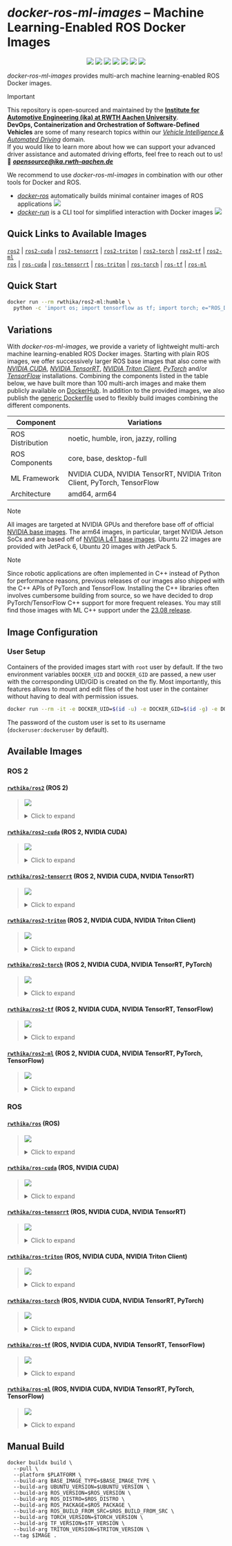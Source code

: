 # *docker-ros-ml-images* – Machine Learning-Enabled ROS Docker Images

<p align="center">
  <img src="https://img.shields.io/github/v/release/ika-rwth-aachen/docker-ros-ml-images"/></a>
  <img src="https://img.shields.io/github/license/ika-rwth-aachen/docker-ros-ml-images"/>
  <img src="https://img.shields.io/badge/ROS-noetic-blueviolet"/>
  <img src="https://img.shields.io/badge/ROS 2-humble|iron|jazzy|rolling-blueviolet"/>
  <img src="https://img.shields.io/badge/NVIDIA Triton-2.48.0-darkgreen"/>
  <img src="https://img.shields.io/badge/PyTorch-2.3.0-red"/>
  <img src="https://img.shields.io/badge/TensorFlow-2.16.1-orange"/>
</p>

*docker-ros-ml-images* provides multi-arch machine learning-enabled ROS Docker images.

> [!IMPORTANT]  
> This repository is open-sourced and maintained by the [**Institute for Automotive Engineering (ika) at RWTH Aachen University**](https://www.ika.rwth-aachen.de/).  
> **DevOps, Containerization and Orchestration of Software-Defined Vehicles** are some of many research topics within our [*Vehicle Intelligence & Automated Driving*](https://www.ika.rwth-aachen.de/en/competences/fields-of-research/vehicle-intelligence-automated-driving.html) domain.  
> If you would like to learn more about how we can support your advanced driver assistance and automated driving efforts, feel free to reach out to us!  
> :email: ***opensource@ika.rwth-aachen.de***

We recommend to use *docker-ros-ml-images* in combination with our other tools for Docker and ROS.
- [*docker-ros*](https://github.com/ika-rwth-aachen/docker-ros) automatically builds minimal container images of ROS applications <a href="https://github.com/ika-rwth-aachen/docker-ros"><img src="https://img.shields.io/github/stars/ika-rwth-aachen/docker-ros?style=social"/></a>
- [*docker-run*](https://github.com/ika-rwth-aachen/docker-run) is a CLI tool for simplified interaction with Docker images <a href="https://github.com/ika-rwth-aachen/docker-run"><img src="https://img.shields.io/github/stars/ika-rwth-aachen/docker-run?style=social"/></a>


## Quick Links to Available Images

[`ros2`](#rwthikaros2-ros-2) | [`ros2-cuda`](#rwthikaros2-cuda-ros-2-nvidia-cuda) | [`ros2-tensorrt`](#rwthikaros2-tensorrt-ros-2-nvidia-cuda-nvidia-tensorrt) | [`ros2-triton`](#rwthikaros2-triton-ros-2-nvidia-cuda-nvidia-triton-client) | [`ros2-torch`](#rwthikaros2-torch-ros-2-nvidia-cuda-nvidia-tensorrt-pytorch) | [`ros2-tf`](#rwthikaros2-tf-ros-2-nvidia-cuda-nvidia-tensorrt-tensorflow) | [`ros2-ml`](#rwthikaros2-ml-ros-2-nvidia-cuda-nvidia-tensorrt-pytorch-tensorflow)  
[`ros`](#rwthikaros-ros) | [`ros-cuda`](#rwthikaros-cuda-ros-nvidia-cuda) | [`ros-tensorrt`](#rwthikaros-tensorrt-ros-nvidia-cuda-nvidia-tensorrt) | [`ros-triton`](#rwthikaros-triton-ros-nvidia-cuda-nvidia-triton-client) | [`ros-torch`](#rwthikaros-torch-ros-nvidia-cuda-nvidia-tensorrt-pytorch) | [`ros-tf`](#rwthikaros-tf-ros-nvidia-cuda-nvidia-tensorrt-tensorflow) | [`ros-ml`](#rwthikaros-ml-ros-nvidia-cuda-nvidia-tensorrt-pytorch-tensorflow)


## Quick Start

```bash
docker run --rm rwthika/ros2-ml:humble \
  python -c 'import os; import tensorflow as tf; import torch; e="ROS_DISTRO"; print(f"Hello from ROS {os.environ[e]}, PyTorch {torch.__version__}, and TensorFlow {tf.__version__}!")'
```


## Variations

With *docker-ros-ml-images*, we provide a variety of lightweight multi-arch machine learning-enabled ROS Docker images. Starting with plain ROS images, we offer successively larger ROS base images that also come with [*NVIDIA CUDA*](https://developer.nvidia.com/cuda-toolkit), [*NVIDIA TensorRT*](https://developer.nvidia.com/tensorrt), [*NVIDIA Triton Client*](https://developer.nvidia.com/triton-inference-server), [*PyTorch*](https://pytorch.org/) and/or [*TensorFlow*](https://www.tensorflow.org/) installations. Combining the components listed in the table below, we have built more than 100 multi-arch images and make them publicly available on [DockerHub](https://hub.docker.com/u/rwthika). In addition to the provided images, we also publish the [generic Dockerfile](./Dockerfile) used to flexibly build images combining the different components.

| Component        | Variations                                                              |
| ---------------- | ----------------------------------------------------------------------- |
| ROS Distribution | noetic, humble, iron, jazzy, rolling                                    |
| ROS Components   | core, base, desktop-full                                                |
| ML Framework     | NVIDIA CUDA, NVIDIA TensorRT, NVIDIA Triton Client, PyTorch, TensorFlow |
| Architecture     | amd64, arm64                                                            |

> [!NOTE]
> All images are targeted at NVIDIA GPUs and therefore base off of official [NVIDIA base images](https://catalog.ngc.nvidia.com/containers). The arm64 images, in particular, target NVIDIA Jetson SoCs and are based off of [NVIDIA L4T base images](https://catalog.ngc.nvidia.com/orgs/nvidia/containers/l4t-base). Ubuntu 22 images are provided with JetPack 6, Ubuntu 20 images with JetPack 5.

> [!NOTE]
> Since robotic applications are often implemented in C++ instead of Python for performance reasons, previous releases of our images also shipped with the C++ APIs of PyTorch and TensorFlow. Installing the C++ libraries often involves cumbersome building from source, so we have decided to drop PyTorch/TensorFlow C++ support for more frequent releases. You may still find those images with ML C++ support under the [23.08 release](https://hub.docker.com/r/rwthika/ros2-ml/tags?page=&page_size=&ordering=&name=-v23.08).


## Image Configuration

### User Setup

Containers of the provided images start with `root` user by default. If the two environment variables `DOCKER_UID` and `DOCKER_GID` are passed, a new user with the corresponding UID/GID is created on the fly. Most importantly, this features allows to mount and edit files of the host user in the container without having to deal with permission issues.

```bash
docker run --rm -it -e DOCKER_UID=$(id -u) -e DOCKER_GID=$(id -g) -e DOCKER_USER=$(id -un) rwthika/ros:latest
```

The password of the custom user is set to its username (`dockeruser:dockeruser` by default).


## Available Images

### ROS 2

#### [`rwthika/ros2`](https://hub.docker.com/r/rwthika/ros2) (ROS 2)

<blockquote>

<a href="https://hub.docker.com/r/rwthika/ros2"><img src="https://img.shields.io/docker/pulls/rwthika/ros2"/></a>

<details><summary>Click to expand</summary>

| Tag                                   |      Arch      | Ubuntu  | Python  |   ROS   | ROS Package  | CMake  | CUDA  | cuDNN | TensorRT | Triton | PyTorch | TensorFlow |
| :------------------------------------ | :------------: | :-----: | :-----: | :-----: | :----------: | :----: | :---: | :---: | :------: | :----: | :-----: | :--------: |
| `humble-ros-core`                     | amd64<br>arm64 | 22.04.5 | 3.10.12 | humble  |   ros-core   | 3.22.1 |   -   |   -   |    -     |   -    |    -    |     -      |
| `latest`, `humble`, `humble-ros-base` | amd64<br>arm64 | 22.04.5 | 3.10.12 | humble  |   ros-base   | 3.22.1 |   -   |   -   |    -     |   -    |    -    |     -      |
| `humble-desktop-full`                 | amd64<br>arm64 | 22.04.5 | 3.10.12 | humble  | desktop-full | 3.22.1 |   -   |   -   |    -     |   -    |    -    |     -      |
| `iron-ros-core`                       | amd64<br>arm64 | 22.04.5 | 3.10.12 |  iron   |   ros-core   | 3.22.1 |   -   |   -   |    -     |   -    |    -    |     -      |
| `iron`, `iron-ros-base`               | amd64<br>arm64 | 22.04.5 | 3.10.12 |  iron   |   ros-base   | 3.22.1 |   -   |   -   |    -     |   -    |    -    |     -      |
| `iron-desktop-full`                   | amd64<br>arm64 | 22.04.5 | 3.10.12 |  iron   | desktop-full | 3.22.1 |   -   |   -   |    -     |   -    |    -    |     -      |
| `jazzy-ros-core`                      | amd64<br>arm64 | 24.04.1 | 3.12.3  |  jazzy  |   ros-core   | 3.28.3 |   -   |   -   |    -     |   -    |    -    |     -      |
| `jazzy`, `jazzy-ros-base`             | amd64<br>arm64 | 24.04.1 | 3.12.3  |  jazzy  |   ros-base   | 3.28.3 |   -   |   -   |    -     |   -    |    -    |     -      |
| `jazzy-desktop-full`                  | amd64<br>arm64 | 24.04.1 | 3.12.3  |  jazzy  | desktop-full | 3.28.3 |   -   |   -   |    -     |   -    |    -    |     -      |
| `rolling-ros-core`                    | amd64<br>arm64 | 24.04.1 | 3.12.3  | rolling |   ros-core   | 3.28.3 |   -   |   -   |    -     |   -    |    -    |     -      |
| `rolling`, `rolling-ros-base`         | amd64<br>arm64 | 24.04.1 | 3.12.3  | rolling |   ros-base   | 3.28.3 |   -   |   -   |    -     |   -    |    -    |     -      |
| `rolling-desktop-full`                | amd64<br>arm64 | 24.04.1 | 3.12.3  | rolling | desktop-full | 3.28.3 |   -   |   -   |    -     |   -    |    -    |     -      |

</details>
</blockquote>

#### [`rwthika/ros2-cuda`](https://hub.docker.com/r/rwthika/ros2-cuda) (ROS 2, NVIDIA CUDA)

<blockquote>

<a href="https://hub.docker.com/r/rwthika/ros2-cuda"><img src="https://img.shields.io/docker/pulls/rwthika/ros2-cuda"/></a>

<details><summary>Click to expand</summary>

| Tag                                   |      Arch      |      Ubuntu      |      Python       |   ROS   |    ROS Package    |      CMake       |        CUDA         | cuDNN | TensorRT | Triton | PyTorch | TensorFlow |
| :------------------------------------ | :------------: | :--------------: | :---------------: | :-----: | :---------------: | :--------------: | :-----------------: | :---: | :------: | :----: | :-----: | :--------: |
| `humble-ros-core`                     | amd64<br>arm64 |     22.04.3      |      3.10.12      | humble  |     ros-core      |      3.22.1      |      12.2.140       |   -   |    -     |   -    |    -    |     -      |
| `latest`, `humble`, `humble-ros-base` | amd64<br>arm64 |     22.04.3      |      3.10.12      | humble  |     ros-base      |      3.22.1      |      12.2.140       |   -   |    -     |   -    |    -    |     -      |
| `humble-desktop-full`                 | amd64<br>arm64 |     22.04.3      |      3.10.12      | humble  |   desktop-full    |      3.22.1      |      12.2.140       |   -   |    -     |   -    |    -    |     -      |
| `iron-ros-core`                       | amd64<br>arm64 |     22.04.3      |      3.10.12      |  iron   |     ros-core      |      3.22.1      |      12.2.140       |   -   |    -     |   -    |    -    |     -      |
| `iron`, `iron-ros-base`               | amd64<br>arm64 |     22.04.3      |      3.10.12      |  iron   |     ros-base      |      3.22.1      |      12.2.140       |   -   |    -     |   -    |    -    |     -      |
| `iron-desktop-full`                   | amd64<br>arm64 |     22.04.3      |      3.10.12      |  iron   |   desktop-full    |      3.22.1      |      12.2.140       |   -   |    -     |   -    |    -    |     -      |
| `jazzy-ros-core`                      |     amd64      |      24.04       |      3.12.3       |  jazzy  |     ros-core      |      3.28.3      |       12.6.37       |   -   |    -     |   -    |    -    |     -      |
| `jazzy`, `jazzy-ros-base`             |     amd64      |      24.04       |      3.12.3       |  jazzy  |     ros-base      |      3.28.3      |       12.6.37       |   -   |    -     |   -    |    -    |     -      |
| `jazzy-desktop-full`                  | amd64<br>arm64 | 24.04<br>22.04.3 | 3.12.3<br>3.10.12 |  jazzy  | desktop-full<br>- | 3.28.3<br>3.22.1 | 12.6.37<br>12.2.140 |   -   |    -     |   -    |    -    |     -      |
| `rolling-ros-core`                    |     amd64      |      24.04       |      3.12.3       | rolling |     ros-core      |      3.28.3      |       12.6.37       |   -   |    -     |   -    |    -    |     -      |
| `rolling`, `rolling-ros-base`         |     amd64      |      24.04       |      3.12.3       | rolling |     ros-base      |      3.28.3      |       12.6.37       |   -   |    -     |   -    |    -    |     -      |
| `rolling-desktop-full`                |     amd64      |      24.04       |      3.12.3       | rolling |   desktop-full    |      3.28.3      |       12.6.37       |   -   |    -     |   -    |    -    |     -      |

</details>
</blockquote>

#### [`rwthika/ros2-tensorrt`](https://hub.docker.com/r/rwthika/ros2-tensorrt) (ROS 2, NVIDIA CUDA, NVIDIA TensorRT)

<blockquote>

<a href="https://hub.docker.com/r/rwthika/ros2-tensorrt"><img src="https://img.shields.io/docker/pulls/rwthika/ros2-tensorrt"/></a>

<details><summary>Click to expand</summary>

| Tag                                   |      Arch      | Ubuntu  | Python  |  ROS   | ROS Package  |      CMake       |         CUDA         |        cuDNN         |      TensorRT      | Triton | PyTorch | TensorFlow |
| :------------------------------------ | :------------: | :-----: | :-----: | :----: | :----------: | :--------------: | :------------------: | :------------------: | :----------------: | :----: | :-----: | :--------: |
| `humble-ros-core`                     | amd64<br>arm64 | 22.04.3 | 3.10.12 | humble |   ros-core   | 3.24.0<br>3.22.1 | 12.2.128<br>12.2.140 | 8.9.5.27<br>8.9.4.25 | 8.6.1.6<br>8.6.2.3 |   -    |    -    |     -      |
| `latest`, `humble`, `humble-ros-base` | amd64<br>arm64 | 22.04.3 | 3.10.12 | humble |   ros-base   | 3.24.0<br>3.22.1 | 12.2.128<br>12.2.140 | 8.9.5.27<br>8.9.4.25 | 8.6.1.6<br>8.6.2.3 |   -    |    -    |     -      |
| `humble-desktop-full`                 | amd64<br>arm64 | 22.04.3 | 3.10.12 | humble | desktop-full | 3.24.0<br>3.22.1 | 12.2.128<br>12.2.140 | 8.9.5.27<br>8.9.4.25 | 8.6.1.6<br>8.6.2.3 |   -    |    -    |     -      |
| `iron-ros-core`                       | amd64<br>arm64 | 22.04.3 | 3.10.12 |  iron  |   ros-core   | 3.24.0<br>3.22.1 | 12.2.128<br>12.2.140 | 8.9.5.27<br>8.9.4.25 | 8.6.1.6<br>8.6.2.3 |   -    |    -    |     -      |
| `iron`, `iron-ros-base`               | amd64<br>arm64 | 22.04.3 | 3.10.12 |  iron  |   ros-base   | 3.24.0<br>3.22.1 | 12.2.128<br>12.2.140 | 8.9.5.27<br>8.9.4.25 | 8.6.1.6<br>8.6.2.3 |   -    |    -    |     -      |
| `iron-desktop-full`                   | amd64<br>arm64 | 22.04.3 | 3.10.12 |  iron  | desktop-full | 3.24.0<br>3.22.1 | 12.2.128<br>12.2.140 | 8.9.5.27<br>8.9.4.25 | 8.6.1.6<br>8.6.2.3 |   -    |    -    |     -      |
| `jazzy-desktop-full`                  | amd64<br>arm64 | 22.04.3 | 3.10.12 | jazzy  |      -       | 3.24.0<br>3.22.1 | 12.2.128<br>12.2.140 | 8.9.5.27<br>8.9.4.25 | 8.6.1.6<br>8.6.2.3 |   -    |    -    |     -      |

</details>
</blockquote>

#### [`rwthika/ros2-triton`](https://hub.docker.com/r/rwthika/ros2-triton) (ROS 2, NVIDIA CUDA, NVIDIA Triton Client)

<blockquote>

<a href="https://hub.docker.com/r/rwthika/ros2-triton"><img src="https://img.shields.io/docker/pulls/rwthika/ros2-triton"/></a>

<details><summary>Click to expand</summary>

| Tag                                                |      Arch      |      Ubuntu      |      Python       |   ROS   |    ROS Package    |      CMake       |        CUDA         | cuDNN | TensorRT | Triton | PyTorch | TensorFlow |
| :------------------------------------------------- | :------------: | :--------------: | :---------------: | :-----: | :---------------: | :--------------: | :-----------------: | :---: | :------: | :----: | :-----: | :--------: |
| `humble-ros-core-triton2.48.0`                     | amd64<br>arm64 |     22.04.3      |      3.10.12      | humble  |     ros-core      |      3.22.1      |      12.2.140       |   -   |    -     | 2.48.0 |    -    |     -      |
| `latest`, `humble`, `humble-ros-base-triton2.48.0` | amd64<br>arm64 |     22.04.3      |      3.10.12      | humble  |     ros-base      |      3.22.1      |      12.2.140       |   -   |    -     | 2.48.0 |    -    |     -      |
| `humble-desktop-full-triton2.48.0`                 | amd64<br>arm64 |     22.04.3      |      3.10.12      | humble  |   desktop-full    |      3.22.1      |      12.2.140       |   -   |    -     | 2.48.0 |    -    |     -      |
| `iron-ros-core-triton2.48.0`                       | amd64<br>arm64 |     22.04.3      |      3.10.12      |  iron   |     ros-core      |      3.22.1      |      12.2.140       |   -   |    -     | 2.48.0 |    -    |     -      |
| `iron`, `iron-ros-base-triton2.48.0`               | amd64<br>arm64 |     22.04.3      |      3.10.12      |  iron   |     ros-base      |      3.22.1      |      12.2.140       |   -   |    -     | 2.48.0 |    -    |     -      |
| `iron-desktop-full-triton2.48.0`                   | amd64<br>arm64 |     22.04.3      |      3.10.12      |  iron   |   desktop-full    |      3.22.1      |      12.2.140       |   -   |    -     | 2.48.0 |    -    |     -      |
| `jazzy-ros-core-triton2.48.0`                      |     amd64      |      24.04       |      3.12.3       |  jazzy  |     ros-core      |      3.28.3      |       12.6.37       |   -   |    -     | 2.48.0 |    -    |     -      |
| `jazzy`, `jazzy-ros-base-triton2.48.0`             |     amd64      |      24.04       |      3.12.3       |  jazzy  |     ros-base      |      3.28.3      |       12.6.37       |   -   |    -     | 2.48.0 |    -    |     -      |
| `jazzy-desktop-full-triton2.48.0`                  | amd64<br>arm64 | 24.04<br>22.04.3 | 3.12.3<br>3.10.12 |  jazzy  | desktop-full<br>- | 3.28.3<br>3.22.1 | 12.6.37<br>12.2.140 |   -   |    -     | 2.48.0 |    -    |     -      |
| `rolling-ros-core-triton2.48.0`                    |     amd64      |      24.04       |      3.12.3       | rolling |     ros-core      |      3.28.3      |       12.6.37       |   -   |    -     | 2.48.0 |    -    |     -      |
| `rolling`, `rolling-ros-base-triton2.48.0`         |     amd64      |      24.04       |      3.12.3       | rolling |     ros-base      |      3.28.3      |       12.6.37       |   -   |    -     | 2.48.0 |    -    |     -      |
| `rolling-desktop-full-triton2.48.0`                |     amd64      |      24.04       |      3.12.3       | rolling |   desktop-full    |      3.28.3      |       12.6.37       |   -   |    -     | 2.48.0 |    -    |     -      |

</details>
</blockquote>

#### [`rwthika/ros2-torch`](https://hub.docker.com/r/rwthika/ros2-torch) (ROS 2, NVIDIA CUDA, NVIDIA TensorRT, PyTorch)

<blockquote>

<a href="https://hub.docker.com/r/rwthika/ros2-torch"><img src="https://img.shields.io/docker/pulls/rwthika/ros2-torch"/></a>

<details><summary>Click to expand</summary>

| Tag                                              |      Arch      | Ubuntu  | Python  |  ROS   | ROS Package  |      CMake       |         CUDA         |        cuDNN         |      TensorRT      | Triton | PyTorch | TensorFlow |
| :----------------------------------------------- | :------------: | :-----: | :-----: | :----: | :----------: | :--------------: | :------------------: | :------------------: | :----------------: | :----: | :-----: | :--------: |
| `humble-ros-core-torch2.3.0`                     | amd64<br>arm64 | 22.04.3 | 3.10.12 | humble |   ros-core   | 3.24.0<br>3.22.1 | 12.2.128<br>12.2.140 | 8.9.5.27<br>8.9.4.25 | 8.6.1.6<br>8.6.2.3 |   -    |  2.3.0  |     -      |
| `latest`, `humble`, `humble-ros-base-torch2.3.0` | amd64<br>arm64 | 22.04.3 | 3.10.12 | humble |   ros-base   | 3.24.0<br>3.22.1 | 12.2.128<br>12.2.140 | 8.9.5.27<br>8.9.4.25 | 8.6.1.6<br>8.6.2.3 |   -    |  2.3.0  |     -      |
| `humble-desktop-full-torch2.3.0`                 | amd64<br>arm64 | 22.04.3 | 3.10.12 | humble | desktop-full | 3.24.0<br>3.22.1 | 12.2.128<br>12.2.140 | 8.9.5.27<br>8.9.4.25 | 8.6.1.6<br>8.6.2.3 |   -    |  2.3.0  |     -      |
| `iron-ros-core-torch2.3.0`                       | amd64<br>arm64 | 22.04.3 | 3.10.12 |  iron  |   ros-core   | 3.24.0<br>3.22.1 | 12.2.128<br>12.2.140 | 8.9.5.27<br>8.9.4.25 | 8.6.1.6<br>8.6.2.3 |   -    |  2.3.0  |     -      |
| `iron`, `iron-ros-base-torch2.3.0`               | amd64<br>arm64 | 22.04.3 | 3.10.12 |  iron  |   ros-base   | 3.24.0<br>3.22.1 | 12.2.128<br>12.2.140 | 8.9.5.27<br>8.9.4.25 | 8.6.1.6<br>8.6.2.3 |   -    |  2.3.0  |     -      |
| `iron-desktop-full-torch2.3.0`                   | amd64<br>arm64 | 22.04.3 | 3.10.12 |  iron  | desktop-full | 3.24.0<br>3.22.1 | 12.2.128<br>12.2.140 | 8.9.5.27<br>8.9.4.25 | 8.6.1.6<br>8.6.2.3 |   -    |  2.3.0  |     -      |
| `jazzy-desktop-full-torch2.3.0`                  | amd64<br>arm64 | 22.04.3 | 3.10.12 | jazzy  |      -       | 3.24.0<br>3.22.1 | 12.2.128<br>12.2.140 | 8.9.5.27<br>8.9.4.25 | 8.6.1.6<br>8.6.2.3 |   -    |  2.3.0  |     -      |

</details>
</blockquote>

#### [`rwthika/ros2-tf`](https://hub.docker.com/r/rwthika/ros2-tf) (ROS 2, NVIDIA CUDA, NVIDIA TensorRT, TensorFlow)

<blockquote>

<a href="https://hub.docker.com/r/rwthika/ros2-tf"><img src="https://img.shields.io/docker/pulls/rwthika/ros2-tf"/></a>

<details><summary>Click to expand</summary>

| Tag                                            |      Arch      | Ubuntu  | Python  |  ROS   | ROS Package  |      CMake       |         CUDA         |        cuDNN         |      TensorRT      | Triton | PyTorch |                                                                                                                             TensorFlow                                                                                                                              |
| :--------------------------------------------- | :------------: | :-----: | :-----: | :----: | :----------: | :--------------: | :------------------: | :------------------: | :----------------: | :----: | :-----: | :-----------------------------------------------------------------------------------------------------------------------------------------------------------------------------------------------------------------------------------------------------------------: |
| `humble-ros-core-tf2.16.1`                     | amd64<br>arm64 | 22.04.3 | 3.10.12 | humble |   ros-core   | 3.24.0<br>3.22.1 | 12.2.128<br>12.2.140 | 8.9.5.27<br>8.9.4.25 | 8.6.1.6<br>8.6.2.3 |   -    |    -    |                                                                                                                               2.16.1                                                                                                                                |
| `latest`, `humble`, `humble-ros-base-tf2.16.1` | amd64<br>arm64 | 22.04.3 | 3.10.12 | humble |   ros-base   | 3.24.0<br>3.22.1 | 12.2.128<br>12.2.140 | 8.9.5.27<br>8.9.4.25 | 8.6.1.6<br>8.6.2.3 |   -    |    -    |                                                                                                                               2.16.1                                                                                                                                |
| `humble-desktop-full-tf2.16.1`                 | amd64<br>arm64 | 22.04.3 | 3.10.12 | humble | desktop-full | 3.24.0<br>3.22.1 | 12.2.128<br>12.2.140 | 8.9.5.27<br>8.9.4.25 | 8.6.1.6<br>8.6.2.3 |   -    |    -    | 2.16.1<br>/usr/lib/python3/dist-packages/scipy/__init__.py:146: UserWarning: A NumPy version >=1.17.3 and <1.25.0 is required for this version of SciPy (detected version 1.26.4\n  warnings.warn(f"A NumPy version >={np_minversion} and <{np_maxversion}"\n2.16.1 |
| `iron-ros-core-tf2.16.1`                       | amd64<br>arm64 | 22.04.3 | 3.10.12 |  iron  |   ros-core   | 3.24.0<br>3.22.1 | 12.2.128<br>12.2.140 | 8.9.5.27<br>8.9.4.25 | 8.6.1.6<br>8.6.2.3 |   -    |    -    |                                                                                                                               2.16.1                                                                                                                                |
| `iron`, `iron-ros-base-tf2.16.1`               | amd64<br>arm64 | 22.04.3 | 3.10.12 |  iron  |   ros-base   | 3.24.0<br>3.22.1 | 12.2.128<br>12.2.140 | 8.9.5.27<br>8.9.4.25 | 8.6.1.6<br>8.6.2.3 |   -    |    -    |                                                                                                                               2.16.1                                                                                                                                |
| `iron-desktop-full-tf2.16.1`                   | amd64<br>arm64 | 22.04.3 | 3.10.12 |  iron  | desktop-full | 3.24.0<br>3.22.1 | 12.2.128<br>12.2.140 | 8.9.5.27<br>8.9.4.25 | 8.6.1.6<br>8.6.2.3 |   -    |    -    | 2.16.1<br>/usr/lib/python3/dist-packages/scipy/__init__.py:146: UserWarning: A NumPy version >=1.17.3 and <1.25.0 is required for this version of SciPy (detected version 1.26.4\n  warnings.warn(f"A NumPy version >={np_minversion} and <{np_maxversion}"\n2.16.1 |
| `jazzy-desktop-full-tf2.16.1`                  | amd64<br>arm64 | 22.04.3 | 3.10.12 | jazzy  |      -       | 3.24.0<br>3.22.1 | 12.2.128<br>12.2.140 | 8.9.5.27<br>8.9.4.25 | 8.6.1.6<br>8.6.2.3 |   -    |    -    | 2.16.1<br>/usr/lib/python3/dist-packages/scipy/__init__.py:146: UserWarning: A NumPy version >=1.17.3 and <1.25.0 is required for this version of SciPy (detected version 1.26.4\n  warnings.warn(f"A NumPy version >={np_minversion} and <{np_maxversion}"\n2.16.1 |

</details>
</blockquote>

#### [`rwthika/ros2-ml`](https://hub.docker.com/r/rwthika/ros2-ml) (ROS 2, NVIDIA CUDA, NVIDIA TensorRT, PyTorch, TensorFlow)

<blockquote>

<a href="https://hub.docker.com/r/rwthika/ros2-ml"><img src="https://img.shields.io/docker/pulls/rwthika/ros2-ml"/></a>

<details><summary>Click to expand</summary>

| Tag                                                       |      Arch      | Ubuntu  | Python  |  ROS   | ROS Package  |      CMake       |         CUDA         |        cuDNN         |      TensorRT      | Triton | PyTorch |                                                                                                                             TensorFlow                                                                                                                              |
| :-------------------------------------------------------- | :------------: | :-----: | :-----: | :----: | :----------: | :--------------: | :------------------: | :------------------: | :----------------: | :----: | :-----: | :-----------------------------------------------------------------------------------------------------------------------------------------------------------------------------------------------------------------------------------------------------------------: |
| `humble-ros-core-tf2.16.1-torch2.3.0`                     | amd64<br>arm64 | 22.04.3 | 3.10.12 | humble |   ros-core   | 3.24.0<br>3.22.1 | 12.2.128<br>12.2.140 | 8.9.5.27<br>8.9.4.25 | 8.6.1.6<br>8.6.2.3 |   -    |  2.3.0  |                                                                                                                               2.16.1                                                                                                                                |
| `latest`, `humble`, `humble-ros-base-tf2.16.1-torch2.3.0` | amd64<br>arm64 | 22.04.3 | 3.10.12 | humble |   ros-base   | 3.24.0<br>3.22.1 | 12.2.128<br>12.2.140 | 8.9.5.27<br>8.9.4.25 | 8.6.1.6<br>8.6.2.3 |   -    |  2.3.0  |                                                                                                                               2.16.1                                                                                                                                |
| `humble-desktop-full-tf2.16.1-torch2.3.0`                 | amd64<br>arm64 | 22.04.3 | 3.10.12 | humble | desktop-full | 3.24.0<br>3.22.1 | 12.2.128<br>12.2.140 | 8.9.5.27<br>8.9.4.25 | 8.6.1.6<br>8.6.2.3 |   -    |  2.3.0  | 2.16.1<br>/usr/lib/python3/dist-packages/scipy/__init__.py:146: UserWarning: A NumPy version >=1.17.3 and <1.25.0 is required for this version of SciPy (detected version 1.26.4\n  warnings.warn(f"A NumPy version >={np_minversion} and <{np_maxversion}"\n2.16.1 |
| `iron-ros-core-tf2.16.1-torch2.3.0`                       | amd64<br>arm64 | 22.04.3 | 3.10.12 |  iron  |   ros-core   | 3.24.0<br>3.22.1 | 12.2.128<br>12.2.140 | 8.9.5.27<br>8.9.4.25 | 8.6.1.6<br>8.6.2.3 |   -    |  2.3.0  |                                                                                                                               2.16.1                                                                                                                                |
| `iron`, `iron-ros-base-tf2.16.1-torch2.3.0`               | amd64<br>arm64 | 22.04.3 | 3.10.12 |  iron  |   ros-base   | 3.24.0<br>3.22.1 | 12.2.128<br>12.2.140 | 8.9.5.27<br>8.9.4.25 | 8.6.1.6<br>8.6.2.3 |   -    |  2.3.0  |                                                                                                                               2.16.1                                                                                                                                |
| `iron-desktop-full-tf2.16.1-torch2.3.0`                   | amd64<br>arm64 | 22.04.3 | 3.10.12 |  iron  | desktop-full | 3.24.0<br>3.22.1 | 12.2.128<br>12.2.140 | 8.9.5.27<br>8.9.4.25 | 8.6.1.6<br>8.6.2.3 |   -    |  2.3.0  | 2.16.1<br>/usr/lib/python3/dist-packages/scipy/__init__.py:146: UserWarning: A NumPy version >=1.17.3 and <1.25.0 is required for this version of SciPy (detected version 1.26.4\n  warnings.warn(f"A NumPy version >={np_minversion} and <{np_maxversion}"\n2.16.1 |
| `jazzy-desktop-full-tf2.16.1-torch2.3.0`                  | amd64<br>arm64 | 22.04.3 | 3.10.12 | jazzy  |      -       | 3.24.0<br>3.22.1 | 12.2.128<br>12.2.140 | 8.9.5.27<br>8.9.4.25 | 8.6.1.6<br>8.6.2.3 |   -    |  2.3.0  | 2.16.1<br>/usr/lib/python3/dist-packages/scipy/__init__.py:146: UserWarning: A NumPy version >=1.17.3 and <1.25.0 is required for this version of SciPy (detected version 1.26.4\n  warnings.warn(f"A NumPy version >={np_minversion} and <{np_maxversion}"\n2.16.1 |

</details>
</blockquote>

### ROS

#### [`rwthika/ros`](https://hub.docker.com/r/rwthika/ros) (ROS)

<blockquote>

<a href="https://hub.docker.com/r/rwthika/ros"><img src="https://img.shields.io/docker/pulls/rwthika/ros"/></a>

<details><summary>Click to expand</summary>

| Tag                                   |      Arch      | Ubuntu  | Python |  ROS   | ROS Package  | CMake  | CUDA  | cuDNN | TensorRT | Triton | PyTorch | TensorFlow |
| :------------------------------------ | :------------: | :-----: | :----: | :----: | :----------: | :----: | :---: | :---: | :------: | :----: | :-----: | :--------: |
| `noetic-ros-core`                     | amd64<br>arm64 | 20.04.6 | 3.8.10 | noetic |   ros-core   | 3.16.3 |   -   |   -   |    -     |   -    |    -    |     -      |
| `latest`, `noetic`, `noetic-ros-base` | amd64<br>arm64 | 20.04.6 | 3.8.10 | noetic |   ros-base   | 3.16.3 |   -   |   -   |    -     |   -    |    -    |     -      |
| `noetic-desktop-full`                 | amd64<br>arm64 | 20.04.6 | 3.8.10 | noetic | desktop-full | 3.16.3 |   -   |   -   |    -     |   -    |    -    |     -      |

</details>
</blockquote>

#### [`rwthika/ros-cuda`](https://hub.docker.com/r/rwthika/ros-cuda) (ROS, NVIDIA CUDA)

<blockquote>

<a href="https://hub.docker.com/r/rwthika/ros-cuda"><img src="https://img.shields.io/docker/pulls/rwthika/ros-cuda"/></a>

<details><summary>Click to expand</summary>

| Tag                                   |      Arch      | Ubuntu  | Python |  ROS   | ROS Package  | CMake  |         CUDA         | cuDNN | TensorRT | Triton | PyTorch | TensorFlow |
| :------------------------------------ | :------------: | :-----: | :----: | :----: | :----------: | :----: | :------------------: | :---: | :------: | :----: | :-----: | :--------: |
| `noetic-ros-core`                     | amd64<br>arm64 | 20.04.6 | 3.8.10 | noetic |   ros-core   | 3.16.3 | 11.4.148<br>11.4.298 |   -   |    -     |   -    |    -    |     -      |
| `latest`, `noetic`, `noetic-ros-base` | amd64<br>arm64 | 20.04.6 | 3.8.10 | noetic |   ros-base   | 3.16.3 | 11.4.148<br>11.4.298 |   -   |    -     |   -    |    -    |     -      |
| `noetic-desktop-full`                 | amd64<br>arm64 | 20.04.6 | 3.8.10 | noetic | desktop-full | 3.16.3 | 11.4.148<br>11.4.298 |   -   |    -     |   -    |    -    |     -      |

</details>
</blockquote>

#### [`rwthika/ros-tensorrt`](https://hub.docker.com/r/rwthika/ros-tensorrt) (ROS, NVIDIA CUDA, NVIDIA TensorRT)

<blockquote>

<a href="https://hub.docker.com/r/rwthika/ros-tensorrt"><img src="https://img.shields.io/docker/pulls/rwthika/ros-tensorrt"/></a>

<details><summary>Click to expand</summary>

| Tag                                   |      Arch      |       Ubuntu       | Python |  ROS   | ROS Package  |      CMake       |         CUDA         |         cuDNN         |    TensorRT    | Triton | PyTorch | TensorFlow |
| :------------------------------------ | :------------: | :----------------: | :----: | :----: | :----------: | :--------------: | :------------------: | :-------------------: | :------------: | :----: | :-----: | :--------: |
| `noetic-ros-core`                     | amd64<br>arm64 | 20.04.2<br>20.04.6 | 3.8.10 | noetic |   ros-core   | 3.14.4<br>3.16.3 | 11.4.108<br>11.4.298 | 8.2.2.26<br>8.6.0.166 | 8.0.1<br>8.5.2 |   -    |    -    |     -      |
| `latest`, `noetic`, `noetic-ros-base` | amd64<br>arm64 | 20.04.2<br>20.04.6 | 3.8.10 | noetic |   ros-base   | 3.14.4<br>3.16.3 | 11.4.108<br>11.4.298 | 8.2.2.26<br>8.6.0.166 | 8.0.1<br>8.5.2 |   -    |    -    |     -      |
| `noetic-desktop-full`                 | amd64<br>arm64 | 20.04.2<br>20.04.6 | 3.8.10 | noetic | desktop-full | 3.14.4<br>3.16.3 | 11.4.108<br>11.4.298 | 8.2.2.26<br>8.6.0.166 | 8.0.1<br>8.5.2 |   -    |    -    |     -      |

</details>
</blockquote>

#### [`rwthika/ros-triton`](https://hub.docker.com/r/rwthika/ros-triton) (ROS, NVIDIA CUDA, NVIDIA Triton Client)

<blockquote>

<a href="https://hub.docker.com/r/rwthika/ros-triton"><img src="https://img.shields.io/docker/pulls/rwthika/ros-triton"/></a>

<details><summary>Click to expand</summary>

| Tag                                                |      Arch      | Ubuntu  | Python |  ROS   | ROS Package  | CMake  |         CUDA         | cuDNN | TensorRT | Triton | PyTorch | TensorFlow |
| :------------------------------------------------- | :------------: | :-----: | :----: | :----: | :----------: | :----: | :------------------: | :---: | :------: | :----: | :-----: | :--------: |
| `noetic-ros-core-triton2.48.0`                     | amd64<br>arm64 | 20.04.6 | 3.8.10 | noetic |   ros-core   | 3.16.3 | 11.4.148<br>11.4.298 |   -   |    -     | 2.48.0 |    -    |     -      |
| `latest`, `noetic`, `noetic-ros-base-triton2.48.0` | amd64<br>arm64 | 20.04.6 | 3.8.10 | noetic |   ros-base   | 3.16.3 | 11.4.148<br>11.4.298 |   -   |    -     | 2.48.0 |    -    |     -      |
| `noetic-desktop-full-triton2.48.0`                 | amd64<br>arm64 | 20.04.6 | 3.8.10 | noetic | desktop-full | 3.16.3 | 11.4.148<br>11.4.298 |   -   |    -     | 2.48.0 |    -    |     -      |

</details>
</blockquote>

#### [`rwthika/ros-torch`](https://hub.docker.com/r/rwthika/ros-torch) (ROS, NVIDIA CUDA, NVIDIA TensorRT, PyTorch)

<blockquote>

<a href="https://hub.docker.com/r/rwthika/ros-torch"><img src="https://img.shields.io/docker/pulls/rwthika/ros-torch"/></a>

<details><summary>Click to expand</summary>

| Tag                                              |      Arch      |       Ubuntu       | Python |  ROS   | ROS Package  |      CMake       |         CUDA         |         cuDNN         |    TensorRT    | Triton |     PyTorch      | TensorFlow |
| :----------------------------------------------- | :------------: | :----------------: | :----: | :----: | :----------: | :--------------: | :------------------: | :-------------------: | :------------: | :----: | :--------------: | :--------: |
| `noetic-ros-core-torch2.1.0`                     | amd64<br>arm64 | 20.04.2<br>20.04.6 | 3.8.10 | noetic |   ros-core   | 3.14.4<br>3.16.3 | 11.4.108<br>11.4.298 | 8.2.2.26<br>8.6.0.166 | 8.0.1<br>8.5.2 |   -    | 2.1.0<br>2.1.0a0 |     -      |
| `latest`, `noetic`, `noetic-ros-base-torch2.1.0` | amd64<br>arm64 | 20.04.2<br>20.04.6 | 3.8.10 | noetic |   ros-base   | 3.14.4<br>3.16.3 | 11.4.108<br>11.4.298 | 8.2.2.26<br>8.6.0.166 | 8.0.1<br>8.5.2 |   -    | 2.1.0<br>2.1.0a0 |     -      |
| `noetic-desktop-full-torch2.1.0`                 | amd64<br>arm64 | 20.04.2<br>20.04.6 | 3.8.10 | noetic | desktop-full | 3.14.4<br>3.16.3 | 11.4.108<br>11.4.298 | 8.2.2.26<br>8.6.0.166 | 8.0.1<br>8.5.2 |   -    | 2.1.0<br>2.1.0a0 |     -      |

</details>
</blockquote>

#### [`rwthika/ros-tf`](https://hub.docker.com/r/rwthika/ros-tf) (ROS, NVIDIA CUDA, NVIDIA TensorRT, TensorFlow)

<blockquote>

<a href="https://hub.docker.com/r/rwthika/ros-tf"><img src="https://img.shields.io/docker/pulls/rwthika/ros-tf"/></a>

<details><summary>Click to expand</summary>

| Tag                                            |      Arch      |       Ubuntu       | Python |  ROS   | ROS Package  |      CMake       |         CUDA         |         cuDNN         |    TensorRT    | Triton | PyTorch |                                                                  TensorFlow                                                                   |
| :--------------------------------------------- | :------------: | :----------------: | :----: | :----: | :----------: | :--------------: | :------------------: | :-------------------: | :------------: | :----: | :-----: | :-------------------------------------------------------------------------------------------------------------------------------------------: |
| `noetic-ros-core-tf2.12.0`                     | amd64<br>arm64 | 20.04.2<br>20.04.6 | 3.8.10 | noetic |   ros-core   | 3.14.4<br>3.16.3 | 11.4.108<br>11.4.298 | 8.2.2.26<br>8.6.0.166 | 8.0.1<br>8.5.2 |   -    |    -    | 2.12.0<br>2024-11-12 17:54:22.293083: W tensorflow/compiler/tf2tensorrt/utils/py_utils.cc:38] TF-TRT Warning: Could not find TensorRT\n2.12.0 |
| `latest`, `noetic`, `noetic-ros-base-tf2.12.0` | amd64<br>arm64 | 20.04.2<br>20.04.6 | 3.8.10 | noetic |   ros-base   | 3.14.4<br>3.16.3 | 11.4.108<br>11.4.298 | 8.2.2.26<br>8.6.0.166 | 8.0.1<br>8.5.2 |   -    |    -    | 2.12.0<br>2024-11-12 17:54:41.047701: W tensorflow/compiler/tf2tensorrt/utils/py_utils.cc:38] TF-TRT Warning: Could not find TensorRT\n2.12.0 |
| `noetic-desktop-full-tf2.12.0`                 | amd64<br>arm64 | 20.04.2<br>20.04.6 | 3.8.10 | noetic | desktop-full | 3.14.4<br>3.16.3 | 11.4.108<br>11.4.298 | 8.2.2.26<br>8.6.0.166 | 8.0.1<br>8.5.2 |   -    |    -    | 2.12.0<br>2024-11-12 17:55:01.798148: W tensorflow/compiler/tf2tensorrt/utils/py_utils.cc:38] TF-TRT Warning: Could not find TensorRT\n2.12.0 |

</details>
</blockquote>

#### [`rwthika/ros-ml`](https://hub.docker.com/r/rwthika/ros-ml) (ROS, NVIDIA CUDA, NVIDIA TensorRT, PyTorch, TensorFlow)

<blockquote>

<a href="https://hub.docker.com/r/rwthika/ros-ml"><img src="https://img.shields.io/docker/pulls/rwthika/ros-ml"/></a>

<details><summary>Click to expand</summary>

| Tag                                                       |      Arch      |       Ubuntu       | Python |  ROS   | ROS Package  |      CMake       |         CUDA         |         cuDNN         |    TensorRT    | Triton |     PyTorch      |                                                                  TensorFlow                                                                   |
| :-------------------------------------------------------- | :------------: | :----------------: | :----: | :----: | :----------: | :--------------: | :------------------: | :-------------------: | :------------: | :----: | :--------------: | :-------------------------------------------------------------------------------------------------------------------------------------------: |
| `noetic-ros-core-tf2.12.0-torch2.1.0`                     | amd64<br>arm64 | 20.04.2<br>20.04.6 | 3.8.10 | noetic |   ros-core   | 3.14.4<br>3.16.3 | 11.4.108<br>11.4.298 | 8.2.2.26<br>8.6.0.166 | 8.0.1<br>8.5.2 |   -    | 2.1.0<br>2.1.0a0 | 2.12.0<br>2024-11-12 17:55:23.414420: W tensorflow/compiler/tf2tensorrt/utils/py_utils.cc:38] TF-TRT Warning: Could not find TensorRT\n2.12.0 |
| `latest`, `noetic`, `noetic-ros-base-tf2.12.0-torch2.1.0` | amd64<br>arm64 | 20.04.2<br>20.04.6 | 3.8.10 | noetic |   ros-base   | 3.14.4<br>3.16.3 | 11.4.108<br>11.4.298 | 8.2.2.26<br>8.6.0.166 | 8.0.1<br>8.5.2 |   -    | 2.1.0<br>2.1.0a0 | 2.12.0<br>2024-11-12 17:55:44.103993: W tensorflow/compiler/tf2tensorrt/utils/py_utils.cc:38] TF-TRT Warning: Could not find TensorRT\n2.12.0 |
| `noetic-desktop-full-tf2.12.0-torch2.1.0`                 | amd64<br>arm64 | 20.04.2<br>20.04.6 | 3.8.10 | noetic | desktop-full | 3.14.4<br>3.16.3 | 11.4.108<br>11.4.298 | 8.2.2.26<br>8.6.0.166 | 8.0.1<br>8.5.2 |   -    | 2.1.0<br>2.1.0a0 | 2.12.0<br>2024-11-12 17:56:07.501218: W tensorflow/compiler/tf2tensorrt/utils/py_utils.cc:38] TF-TRT Warning: Could not find TensorRT\n2.12.0 |

</details>
</blockquote>


## Manual Build

```
docker buildx build \
  --pull \
  --platform $PLATFORM \
  --build-arg BASE_IMAGE_TYPE=$BASE_IMAGE_TYPE \
  --build-arg UBUNTU_VERSION=$UBUNTU_VERSION \
  --build-arg ROS_VERSION=$ROS_VERSION \
  --build-arg ROS_DISTRO=$ROS_DISTRO \
  --build-arg ROS_PACKAGE=$ROS_PACKAGE \
  --build-arg ROS_BUILD_FROM_SRC=$ROS_BUILD_FROM_SRC \
  --build-arg TORCH_VERSION=$TORCH_VERSION \
  --build-arg TF_VERSION=$TF_VERSION \
  --build-arg TRITON_VERSION=$TRITON_VERSION \
  --tag $IMAGE .
```
